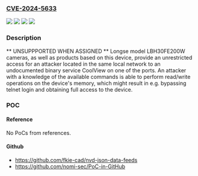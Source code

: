 ### [CVE-2024-5633](https://cve.mitre.org/cgi-bin/cvename.cgi?name=CVE-2024-5633)
![](https://img.shields.io/static/v1?label=Product&message=LBH30FE200W&color=blue)
![](https://img.shields.io/static/v1?label=Product&message=ZMB-01%2FC&color=blue)
![](https://img.shields.io/static/v1?label=Version&message=n%2Fa&color=blue)
![](https://img.shields.io/static/v1?label=Vulnerability&message=CWE-912%20Hidden%20Functionality&color=brighgreen)

### Description

** UNSUPPPORTED WHEN ASSIGNED ** Longse model LBH30FE200W cameras, as well as products based on this device, provide an unrestricted access for an attacker located in the same local network to an undocumented binary service CoolView on one of the ports. An attacker with a knowledge of the available commands is able to perform read/write operations on the device's memory, which might result in e.g. bypassing telnet login and obtaining full access to the device.

### POC

#### Reference
No PoCs from references.

#### Github
- https://github.com/fkie-cad/nvd-json-data-feeds
- https://github.com/nomi-sec/PoC-in-GitHub

